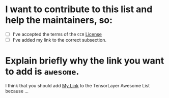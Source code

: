 # I want to contribute to this list and help the maintainers, so:

- [ ] I've accepted the terms of the `CC0` [License](/license.md)
- [ ] I've added my link to the correct subsection.

# Explain briefly why the link you want to add is `awesome`.

I think that you should add [My Link](http://my.link/) to the TensorLayer
Awesome List because ...
